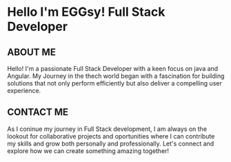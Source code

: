 # Hello I'm EGGsy! Full Stack Developer
## ABOUT ME 
Hello! I'm a passionate Full Stack Developer with a keen focus on java and Angular. My Journey in the thech world began with a fascination for building solutions that not only perform efficiently but also deliver a compelling user experience.

## CONTACT ME
As I coninue my journey in Full Stack  development, I am always on the lookout for collaborative projects and oportunities where I can contribute my skills and grow both personally and professionally. Let's connect and explore how we can create something amazing together!


